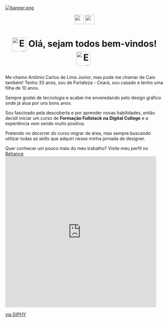 [![banner.png](https://i.postimg.cc/dtsgkbsv/banner.png)](https://github.com/AntonioCaio27/AntonioCaio27)

<p align='center'> <a href="https://www.linkedin.com/in/antoniocarlosdelimajunior27/"><img height="30" src="https://marcas-logos.net/wp-content/uploads/2020/01/LinkedIn-s%C3%ADmbolo.jpg"></a>
<a href="https://www.behance.net/caioinked"><img height="30" src="https://www.vectorlogo.zone/logos/behance/behance-ar21.png"></a></p>

  
  # <p align='center'> <img alt="Earth Gif" src="https://64.media.tumblr.com/691d9ac13eb0afd8392a813ef4013527/tumblr_mnem8us7hb1r4mh0bo1_500.gifv" height="45" align="center"/>&nbsp;Olá, sejam todos bem-vindos!  <img alt="Earth Gif" src="https://64.media.tumblr.com/691d9ac13eb0afd8392a813ef4013527/tumblr_mnem8us7hb1r4mh0bo1_500.gifv" height="45" align="center"/>&nbsp;<br/>

<p> Me chamo Antônio Carlos de Lima Junior, mas pode me chamar de Caio também!
Tenho 33 anos, sou de Fortaleza - Ceará, sou casado e tenho uma filha de 10 anos.</p>

<p> Sempre gostei de tecnologia e acabei me enveredando pelo design gráfico
onde já atua por uns bons anos.</p>

<p> Sou fascinado pela descoberta e por aprender novas habilidades, então decidi
  iniciar um curso de <b>Formação Fullstack</b> <b>na Digital College</b>
e a experiência vem sendo muito positiva.</p>

<p> Pretendo no decorrer do curso migrar de área, mas sempre buscando utilizar
todas as skills que adquiri nesse minha jornada de designer.</p>

<p> Quer conhecer um pouco mais do meu trabalho? Visite meu perfil no 
 <a href="https://www.behance.net/caioinked">Behance</a>


<iframe src="https://giphy.com/embed/J9Awrhlsb7919634sC" width="480" height="480" frameBorder="0" class="giphy-embed" allowFullScreen></iframe><p><a href="https://giphy.com/gifs/J9Awrhlsb7919634sC">via GIPHY</a></p>
